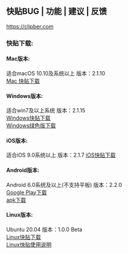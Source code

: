 ## 快贴BUG | 功能 | 建议 | 反馈

https://clipber.com

### 快贴下载: 

#### Mac版本:
适合macOS 10.10及系统以上
版本：2.1.10<br>
[Mac 快贴下载](https://clipber.com/getmac?from=github.com)

#### Windows版本:
适合win7及以上系统
版本：2.1.15<br>
[Windows快贴下载](https://clipber.com/getwin?from=github.com) <br>
[Windows绿色版下载](https://clipber.com/getzip?from=github.com)

#### iOS版本:
适合iOS 9.0系统以上
版本：2.1.7
[iOS快贴下载](https://clipber.com/getios) <br>

#### Android版本:
Android 6.0系统及以上(不支持平板)
版本：2.2.0<br>
[Google Play下载](https://clipber.com/getplay) <br>
[apk下载](https://clipber.com/getapk?from=github.com)

#### Linux版本:
Ubuntu 20.04
版本：1.0.0 Beta<br>
[Linux快贴下载](https://blog.clipber.com/posts/ubuntu-2004-guide/) <br>
[Linux快贴使用说明](https://blog.clipber.com/posts/linux-about/)


